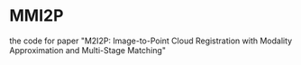 # MMI2P
the code for paper "M2I2P: Image-to-Point Cloud Registration with Modality Approximation and Multi-Stage Matching"
